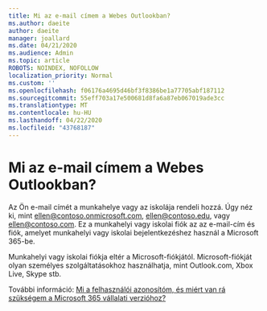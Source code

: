 ```yaml
---
title: Mi az e-mail címem a Webes Outlookban?
ms.author: daeite
author: daeite
manager: joallard
ms.date: 04/21/2020
ms.audience: Admin
ms.topic: article
ROBOTS: NOINDEX, NOFOLLOW
localization_priority: Normal
ms.custom: ''
ms.openlocfilehash: f06176a4695d46bf3f8386be1a77705abf187112
ms.sourcegitcommit: 55eff703a17e500681d8fa6a87eb067019ade3cc
ms.translationtype: MT
ms.contentlocale: hu-HU
ms.lasthandoff: 04/22/2020
ms.locfileid: "43768187"
---
```

# <a name="what-is-my-email-address-in-outlook-on-the-web"></a>Mi az e-mail címem a Webes Outlookban?

Az Ön e-mail címét a munkahelye vagy az iskolája rendeli hozzá. Úgy néz ki, mint ellen@contoso.onmicrosoft.com, ellen@contoso.edu, vagy ellen@contoso.com. Ez a munkahelyi vagy iskolai fiók az az e-mail-cím és fiók, amelyet munkahelyi vagy iskolai bejelentkezéshez használ a Microsoft 365-be.

Munkahelyi vagy iskolai fiókja eltér a Microsoft-fiókjától. Microsoft-fiókját olyan személyes szolgáltatásokhoz használhatja, mint Outlook.com, Xbox Live, Skype stb.

További információ: [Mi a felhasználói azonosítóm, és miért van rá szükségem a Microsoft 365 vállalati verzióhoz?](https://support.office.com/article/37da662b-5da6-4b56-a091-2731b2ecc8b4)